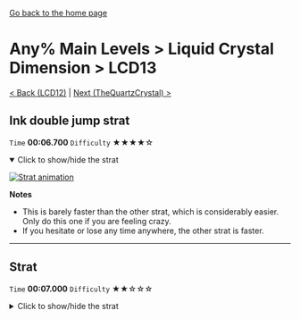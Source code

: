 [Go back to the home page](https://github.com/Doublevil/scbspeedrun)

# Any% Main Levels > Liquid Crystal Dimension > LCD13

[< Back (LCD12)](https://github.com/Doublevil/scbspeedrun/blob/main/levels/any_ml/LCD/LCD12.md) | [Next (TheQuartzCrystal) >](https://github.com/Doublevil/scbspeedrun/blob/main/levels/any_ml/LCD/TheQuartzCrystal.md)

## Ink double jump strat

`Time` **00:06.700** `Difficulty` ★★★★☆
<details open>
  <summary>Click to show/hide the strat</summary>

  [![Strat animation](https://github.com/Doublevil/scbspeedrun/blob/main/media/levels/LCD/LCD13_InkDoubleJumpStrat.webp)](https://github.com/Doublevil/scbspeedrun/blob/main/media/levels/LCD/LCD13_InkDoubleJumpStrat.mp4?raw=true)

  **Notes**
  - This is barely faster than the other strat, which is considerably easier. Only do this one if you are feeling crazy.
  - If you hesitate or lose any time anywhere, the other strat is faster.
</details>

---
## Strat

`Time` **00:07.000** `Difficulty` ★★☆☆☆
<details>
  <summary>Click to show/hide the strat</summary>

  [![Strat animation](https://github.com/Doublevil/scbspeedrun/blob/main/media/levels/LCD/LCD13_Strat.webp)](https://github.com/Doublevil/scbspeedrun/blob/main/media/levels/LCD/LCD13_Strat.mp4?raw=true)

  **Notes**
  - Despite being very fast, it's probably the easiest way to do this level fast. It might take a bit of practice to chain all this together, but it's very consistent.
  - The low dash at the end might seem scary but it's actually safer than making a full jump, as you're falling more slowly. It's still faster than a full jump too.
  - Especially with speedhack, you'll have to remember to quickly toggle the ink cart at the start.
</details>
